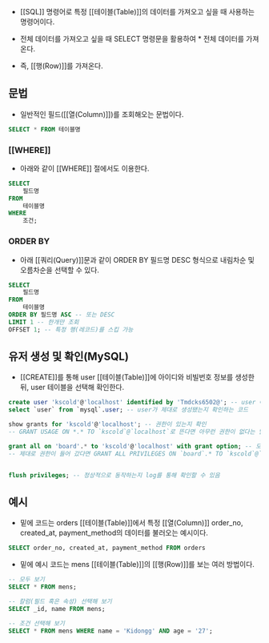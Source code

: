 - [[SQL]] 명령어로 특정 [[테이블(Table)]]의 데이터를 가져오고 싶을 때 사용하는 명령어이다.

- 전체 데이터를 가져오고 싶을 때 SELECT 명령문을 활용하여 * 전체 데이터를 가져온다.
- 즉, [[행(Row)]]를 가져온다.

## 문법

- 일반적인 필드([[열(Column)]])를 조회해오는 문법이다.

```sql
SELECT * FROM 테이블명
```

### [[WHERE]]

- 아래와 같이 [[WHERE]] 절에서도 이용한다.

```sql
SELECT 
	필드명
FROM
	테이블명
WHERE
	조건;
```

### ORDER BY

- 아래 [[쿼리(Query)]]문과 같이 ORDER BY 필드명 DESC 형식으로 내림차순 및 오름차순을 선택할 수 있다.

```sql
SELECT 
	필드명
FROM
	테이블명
ORDER BY 필드명 ASC -- 또는 DESC
LIMIT 1 -- 한개만 조회
OFFSET 1; -- 특정 행(레코드)를 스킵 가능
```

## 유저 생성 및 확인(MySQL)

- [[CREATE]]를 통해 user [[테이블(Table)]]에 아이디와 비빌번호 정보를 생성한 뒤, user 테이블을 선택해 확인한다.

```sql
create user 'kscold'@'localhost' identified by 'Tmdcks6502@'; -- user 아이디를 생성하는 코드  
select `user` from `mysql`.user; -- user가 제대로 생성됐는지 확인하는 코드
```

```sql
show grants for 'kscold'@'localhost'; -- 권한이 있는지 확인
-- GRANT USAGE ON *.* TO `kscold`@`localhost`로 뜬다면 아무런 권한이 없다는 말임

grant all on 'board'.* to 'kscold'@'localhost' with grant option; -- 모든 권한을 위임
-- 제대로 권한이 들어 갔다면 GRANT ALL PRIVILEGES ON `board`.* TO `kscold`@`localhost` WITH GRANT OPTION 모든 권한이 추가된 것을 확인할 수 있음


flush privileges; -- 정상적으로 동작하는지 log를 통해 확인할 수 있음
```

## 예시

- 밑에 코드는 orders [[테이블(Table)]]에서 특정 [[열(Column)]] order_no, created_at, payment_method의 데이터를 불러오는 예시이다.

```sql
SELECT order_no, created_at, payment_method FROM orders
```

- 밑에 예시 코드는 mens [[테이블(Table)]]의 [[행(Row)]]를 보는 여러 방법이다.

```sql
-- 모두 보기
SELECT * FROM mens;

-- 칼럼(필드 혹은 속성) 선택해 보기
SELECT _id, name FROM mens;

-- 조건 선택해 보기
SELECT * FROM mens WHERE name = 'Kidongg' AND age = '27';
```
